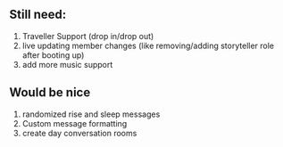 ## Still need:

1. Traveller Support (drop in/drop out)
2. live updating member changes (like removing/adding storyteller role after booting up)
3. add more music support

## Would be nice

1. randomized rise and sleep messages
2. Custom message formatting
3. create day conversation rooms